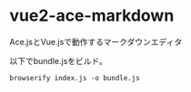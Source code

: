 # vue2-ace-markdown
Ace.jsとVue.jsで動作するマークダウンエディタ

以下でbundle.jsをビルド。

    browserify index.js -o bundle.js

